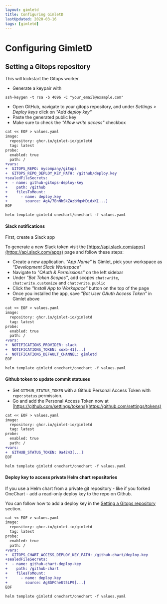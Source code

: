 ```yaml
---
layout: gimletd
title: Configuring GimletD
lastUpdated: 2020-03-16
tags: [gimletd]
---
```


# Configuring GimletD

## Setting a Gitops repository

This will kickstart the Gitops worker.

- Generate a keypair with 

```
ssh-keygen -t rsa -b 4096 -C "your_email@example.com"
``` 

- Open GitHub, navigate to your gitops repository, and under *Settings > Deploy keys* click on *"Add deploy key"*
- Paste the generated public key
- Make sure to check the *"Allow write access"* checkbox

```diff
cat << EOF > values.yaml
image:
  repository: ghcr.io/gimlet-io/gimletd
  tag: latest
probe:
  enabled: true
  path: /
+vars:
+  GITOPS_REPO: mycompany/gitops
+  GITOPS_REPO_DEPLOY_KEY_PATH: /github/deploy.key
+sealedFileSecrets:
+  - name: github-gitops-deploy-key
+    path: /github
+    filesToMount:
+      - name: deploy.key
+        source: AgA/7BnNhSkZAzbMqxMDidxK[...]
EOF

helm template gimletd onechart/onechart -f values.yaml
```

#### Slack notifications

First, create a Slack app

To generate a new Slack token visit the [https://api.slack.com/apps](https://api.slack.com/apps) page and follow these steps:

- Create a new application. *"App Name"* is Gimlet, pick your workspace as *"Development Slack Workspace"*
- Navigate to *"OAuth & Permissions"* on the left sidebar
- Under *"Bot Token Scopes"*, add scopes `chat:write`, `chat:write.customize` and `chat:write.public`
- Click the *"Install App to Workspace"* button on the top of the page
- Once you installed the app, save *"Bot User OAuth Access Token"* in Gimlet above


```diff
cat << EOF > values.yaml
image:
  repository: ghcr.io/gimlet-io/gimletd
  tag: latest
probe:
  enabled: true
  path: /
+vars:
+  NOTIFICATIONS_PROVIDER: slack
+  NOTIFICATIONS_TOKEN: xoxb-41[...]
+  NOTIFICATIONS_DEFAULT_CHANNEL: gimletd
EOF

helm template gimletd onechart/onechart -f values.yaml
```

#### Github token to update commit statuses

- Set `GITHUB_STATUS_TOKEN` with a Github Personal Access Token with `repo:status` permission.
- Go and add the Personal Access Token now at [https://github.com/settings/tokens](https://github.com/settings/tokens)

```diff
cat << EOF > values.yaml
image:
  repository: ghcr.io/gimlet-io/gimletd
  tag: latest
probe:
  enabled: true
  path: /
+vars:
+  GITHUB_STATUS_TOKEN: 9a4243[...]
EOF

helm template gimletd onechart/onechart -f values.yaml
```

#### Deploy key to access private Helm chart repositories

If you use a Helm chart from a private git repository - like if you forked OneChart - add a read-only deploy key to the repo on Github.

You can follow how to add a deploy key in the [Setting a Gitops repository](#setting-a-gitops-repository) section.

```diff
cat << EOF > values.yaml
image:
  repository: ghcr.io/gimlet-io/gimletd
  tag: latest
probe:
  enabled: true
  path: /
+vars:
+  GITOPS_CHART_ACCESS_DEPLOY_KEY_PATH: /github-chart/deploy.key
+sealedFileSecrets:
+  - name: github-chart-deploy-key
+    path: /github-chart
+    filesToMount:
+      - name: deploy.key
+        source: AgBGFCheUt5LP9[...]
EOF

helm template gimletd onechart/onechart -f values.yaml
```
